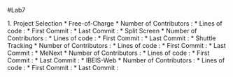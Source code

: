 #Lab7

1\. Project Selection
	* Free-of-Charge 
		* Number of Contributors : 
		* Lines of code :
		* First Commit :
		* Last Commit :
	* Split Screen
		* Number of Contributors : 
		* Lines of code :
		* First Commit :
		* Last Commit :
	* Shuttle Tracking
		* Number of Contributors : 
		* Lines of code :
		* First Commit :
		* Last Commit :
	* MeNext
		* Number of Contributors : 
		* Lines of code :
		* First Commit :
		* Last Commit :
	* IBEIS-Web
		* Number of Contributors : 
		* Lines of code :
		* First Commit :
		* Last Commit :


